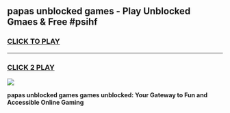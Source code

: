 
## papas unblocked games - Play Unblocked Gmaes & Free #psihf
<h3>
<a href="https://news.freeplayer.one?title=papas_unblocked_games&ref=24F">CLICK TO PLAY</a></h3>
<hr>

<h3>
<a href="https://news.freeplayer.one?title=papas_unblocked_games&ref=24F">CLICK 2 PLAY</a>
  
</h3>

<a href="https://news.freeplayer.one?title=papas_unblocked_games&ref=24F/"><img src="https://clearcache.store/games.png"></a>


**papas unblocked games games unblocked: Your Gateway to Fun and Accessible Online Gaming**

